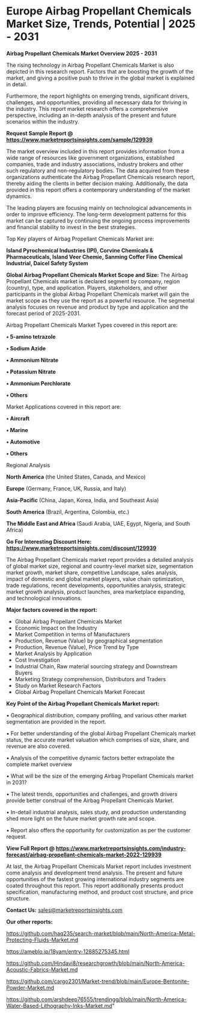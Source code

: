 # Europe Airbag Propellant Chemicals Market Size, Trends, Potential | 2025 - 2031

<Strong> Airbag Propellant Chemicals Market Overview 2025 - 2031</strong>

The rising technology in Airbag Propellant Chemicals Market is also depicted in this research report. Factors that are boosting the growth of the market, and giving a positive push to thrive in the global market is explained in detail.

Furthermore, the report highlights on emerging trends, significant drivers, challenges, and opportunities, providing all necessary data for thriving in the industry. This report market research offers a comprehensive perspective, including an in-depth analysis of the present and future scenarios within the industry.

<strong>Request Sample Report @ <a href=https://www.marketreportsinsights.com/sample/129939>https://www.marketreportsinsights.com/sample/129939</a></strong>

The market overview included in this report provides information from a wide range of resources like government organizations, established companies, trade and industry associations, industry brokers and other such regulatory and non-regulatory bodies. The data acquired from these organizations authenticate the Airbag Propellant Chemicals research report, thereby aiding the clients in better decision making. Additionally, the data provided in this report offers a contemporary understanding of the market dynamics.

The leading players are focusing mainly on technological advancements in order to improve efficiency. The long-term development patterns for this market can be captured by continuing the ongoing process improvements and financial stability to invest in the best strategies.

Top Key players of Airbag Propellant Chemicals Market are:

<strong>Island Pyrochemical Industries (IPI), Corvine Chemicals & Pharmaceuticals, Island Veer Chemie, Sanming Coffer Fine Chemical Industrial, Daicel Safety System</strong>

<strong><b>Global Airbag Propellant Chemicals Market Scope and Size:</b></strong>
The Airbag Propellant Chemicals market is declared segment by company, region (country), type, and application. Players, stakeholders, and other participants in the global Airbag Propellant Chemicals market will gain the market scope as they use the report as a powerful resource. The segmental analysis focuses on revenue and product by type and application and the forecast period of 2025-2031.

Airbag Propellant Chemicals Market Types covered in this report are:

<strong>• 5-amino tetrazole

• Sodium Azide

• Ammonium Nitrate

• Potassium Nitrate

• Ammonium Perchlorate

• Others</strong>

Market Applications covered in this report are:

<strong>• Aircraft

• Marine

• Automotive

• Others</strong> 

Regional Analysis

<strong>North America</strong> (the United States, Canada, and Mexico)

<strong>Europe</strong> (Germany, France, UK, Russia, and Italy)

<strong>Asia-Pacific</strong> (China, Japan, Korea, India, and Southeast Asia)

<strong>South America</strong> (Brazil, Argentina, Colombia, etc.)

<strong>The Middle East and Africa</strong> (Saudi Arabia, UAE, Egypt, Nigeria, and South Africa)

<strong>Go For Interesting Discount Here: <a href=https://www.marketreportsinsights.com/discount/129939>https://www.marketreportsinsights.com/discount/129939</a></strong>

The Airbag Propellant Chemicals market report provides a detailed analysis of global market size, regional and country-level market size, segmentation market growth, market share, competitive Landscape, sales analysis, impact of domestic and global market players, value chain optimization, trade regulations, recent developments, opportunities analysis, strategic market growth analysis, product launches, area marketplace expanding, and technological innovations.

<strong><b>Major factors covered in the report:</b></strong>
<ul>
  <li>Global Airbag Propellant Chemicals Market </li>
  <li>Economic Impact on the Industry</li>
  <li>Market Competition in terms of Manufacturers</li>
  <li>Production, Revenue (Value) by geographical segmentation</li>
  <li>Production, Revenue (Value), Price Trend by Type</li>
  <li>Market Analysis by Application</li>
  <li>Cost Investigation</li>
  <li>Industrial Chain, Raw material sourcing strategy and Downstream Buyers</li>
  <li>Marketing Strategy comprehension, Distributors and Traders</li>
  <li>Study on Market Research Factors</li>
  <li>Global Airbag Propellant Chemicals Market Forecast</li>
</ul>

<strong><b>Key Point of the Airbag Propellant Chemicals Market report:</b></strong>

• Geographical distribution, company profiling, and various other market segmentation are provided in the report.

• For better understanding of the global Airbag Propellant Chemicals market status, the accurate market valuation which comprises of size, share, and revenue are also covered.

• Analysis of the competitive dynamic factors better extrapolate the complete market overview

• What will be the size of the emerging Airbag Propellant Chemicals market in 2031?

• The latest trends, opportunities and challenges, and growth drivers provide better construal of the Airbag Propellant Chemicals Market.

• In-detail industrial analysis, sales study, and production understanding shed more light on the future market growth rate and scope.

• Report also offers the opportunity for customization as per the customer request.

<strong><b>View Full Report @ <a href=https://www.marketreportsinsights.com/industry-forecast/airbag-propellant-chemicals-market-2022-129939>https://www.marketreportsinsights.com/industry-forecast/airbag-propellant-chemicals-market-2022-129939</a></b></strong>


At last, the Airbag Propellant Chemicals Market report includes investment come analysis and development trend analysis. The present and future opportunities of the fastest growing international industry segments are coated throughout this report. This report additionally presents product specification, manufacturing method, and product cost structure, and price structure.

<strong>Contact Us:</strong>
sales@marketreportsinsights.com

<strong>Our other reports:</strong>

<a href=https://github.com/haq235/search-market/blob/main/North-America-Metal-Protecting-Fluids-Market.md>https://github.com/haq235/search-market/blob/main/North-America-Metal-Protecting-Fluids-Market.md</a>

<a href=https://ameblo.jp/18yam/entry-12885275345.html>https://ameblo.jp/18yam/entry-12885275345.html</a>

<a href=https://github.com/Hindavi8/researchgrowth/blob/main/North-America-Acoustic-Fabrics-Market.md>https://github.com/Hindavi8/researchgrowth/blob/main/North-America-Acoustic-Fabrics-Market.md</a>

<a href=https://github.com/cargo2301/Market-trend/blob/main/Europe-Bentonite-Powder-Market.md>https://github.com/cargo2301/Market-trend/blob/main/Europe-Bentonite-Powder-Market.md</a>

<a href=https://github.com/arshdeep76555/trendingg/blob/main/North-America-Water-Based-Lithography-Inks-Market.md>https://github.com/arshdeep76555/trendingg/blob/main/North-America-Water-Based-Lithography-Inks-Market.md</a>"
